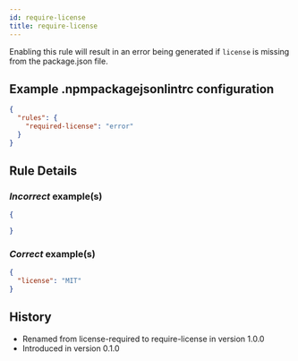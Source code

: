 ```yaml
---
id: require-license
title: require-license
---
```


Enabling this rule will result in an error being generated if `license` is missing from the package.json file.

## Example .npmpackagejsonlintrc configuration

```json
{
  "rules": {
    "required-license": "error"
  }
}
```

## Rule Details

### *Incorrect* example(s)

```json
{

}
```

### *Correct* example(s)

```json
{
  "license": "MIT"
}
```

## History

* Renamed from license-required to require-license in version 1.0.0
* Introduced in version 0.1.0
